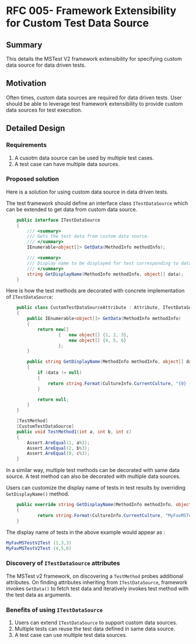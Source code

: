 # RFC 005- Framework Extensibility for Custom Test Data Source

## Summary
This details the MSTest V2 framework extensibility for specifying custom data source for data driven tests.

## Motivation
Often times, custom data sources are required for data driven tests. User should be able to leverage test framework extensibility to provide custom data sources for test execution.

## Detailed Design

### Requirements
1. A cusotm data source can be used by multiple test cases. 
2. A test case can have multiple data sources.

### Proposed solution
Here is a solution for using custom data source in data driven tests.

The test framework should define an interface class `ITestDataSource` which can be extended to get data from custom data source.
```csharp
    public interface ITestDataSource
    {
        /// <summary>
        /// Gets the test data from custom data source.
        /// </summary>
        IEnumerable<object[]> GetData(MethodInfo methodInfo);

        /// <summary>
        /// Display name to be displayed for test corresponding to data row.
        /// </summary>
        string GetDisplayName(MethodInfo methodInfo, object[] data);
    }
```

Here is how the test methods are decorated with concrete implementation of `ITestDataSource`:
```csharp
    public class CustomTestDataSourceAttribute : Attribute, ITestDataSource
    {
        public IEnumerable<object[]> GetData(MethodInfo methodInfo)
        {
            return new[]
                    {   new object[] {1, 2, 3},
                        new object[] {4, 5, 6}
                    };
        }

        public string GetDisplayName(MethodInfo methodInfo, object[] data)
        {
            if (data != null)
            {
                return string.Format(CultureInfo.CurrentCulture, "{0} ({1})", methodInfo.Name, string.Join(",", data));
            }

            return null;
        } 
    }
```

```csharp
    [TestMethod]
    [CustomTestDataSource]
    public void TestMethod1(int a, int b, int c)
    {
        Assert.AreEqual(1, a%3);
        Assert.AreEqual(2, b%3);
        Assert.AreEqual(0, c%3);
    }
```
In a similar way, multiple test methods can be decorated with same data source.
A test method can also be decorated with multiple data sources.

Users can customize the display name of tests in test results by overriding `GetDisplayName()` method.
```csharp
    public override string GetDisplayName(MethodInfo methodInfo, object[] data)
    {
            return string.Format(CultureInfo.CurrentCulture, "MyFavMSTestV2Test ({0})", string.Join(",", data));
    }
```

The display name of tests in the above example would appear as :
```csharp
MyFavMSTestV2Test (1,3,3)
MyFavMSTestV2Test (4,5,6)
```

###  Discovery of `ITestDataSource` attributes
The MSTest v2 framework, on discovering a `TestMethod` probes additional attributes. On finding attributes inheriting from `ITestDataSource`, framework invokes `GetData()` to fetch test data and iteratively invokes test method with the test data as arguments.

### Benefits of using `ITestDataSource`
1. Users can extend `ITestDataSource` to support custom data sources.
2. Multiple tests can reuse the test data defined in same data source.
3. A test case can use multiple test data sources.
